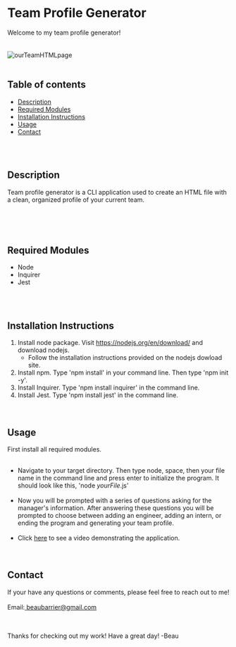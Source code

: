 
Team Profile Generator
=========================
Welcome to my team profile generator! 
<br><br><br>
![ourTeamHTMLpage](https://user-images.githubusercontent.com/78766978/120874325-01555f00-c55b-11eb-816a-fe4807fbe487.png)
<br><br>

Table of contents
-----------------

- [Description](#description)
- [Required Modules](#required-modules)
- [Installation Instructions](#installation-instructions)
- [Usage](#usage)
- [Contact](#contact)

<br><br>

Description
-------------
Team profile generator is a CLI application used to create an HTML file with a clean, organized profile of your current team.

<br><br><br>

Required Modules
----------------
- Node
- Inquirer
- Jest

<br><br>

Installation Instructions
-------------------------
1. Install node package. Visit <a href="https://nodejs.org/en/download/"> https://nodejs.org/en/download/</a> and download nodejs.
    - Follow the installation instructions provided on the nodejs dowload site.
2. Install npm. Type 'npm install' in your command line. Then type 'npm init -y'.
3. Install Inquirer. Type 'npm install inquirer' in the command line.
4. Install Jest. Type 'npm install jest' in the command line.
<br><br><br>

Usage
-----
First install all required modules. 
<br><br>
- Navigate to your target directory. Then type node, space, then your file name in the command line and press enter to initialize the program. 
It should look like this, 'node *yourFile*.js'
<br><br>
- Now you will be prompted with a series of questions asking for the manager's information. After answering these questions you will
be prompted to choose between adding an engineer, adding an intern, or ending the program and generating your team profile.
<br><br>
- Click <a href="https://drive.google.com/file/d/1T_el_YDIZ5mDJ8qWPp2uhqEXusK2nNtT/view?usp=sharing">here</a> to see a video demonstrating the application.
<br><br><br>

Contact
-------
If your have any questions or comments, please feel free to reach out to me!
<br><br>
Email:<a href="mailto:beaubarrier@gmail.com"> beaubarrier@gmail.com</a>
<br><br><br>

Thanks for checking out my work! Have a great day! -Beau
